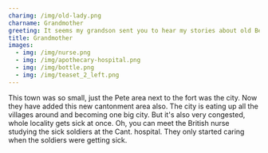 ```yaml
---
charimg: /img/old-lady.png
charname: Grandmother
greeting: It seems my grandson sent you to hear my stories about old Bengaluru.
title: Grandmother
images:
  - img: /img/nurse.png
  - img: /img/apothecary-hospital.png
  - img: /img/bottle.png
  - img: /img/teaset_2_left.png
---
```

This town was so small, just the Pete area next to the fort was the city. Now they have added this new cantonment area also. The city is eating up all the villages around and becoming one big city. But it's also very congested, whole locality gets sick at once. Oh, you can meet the British nurse studying the sick soldiers at the Cant. hospital. They only started caring when the soldiers were getting sick.